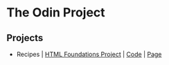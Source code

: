 # The Odin Project

## Projects

- Recipes | [HTML Foundations Project](https://www.theodinproject.com/lessons/foundations-recipes) | [Code](./odin-recipes/) | [Page](fhmurakami.github.io/the-odin-project/odin-recipes)
